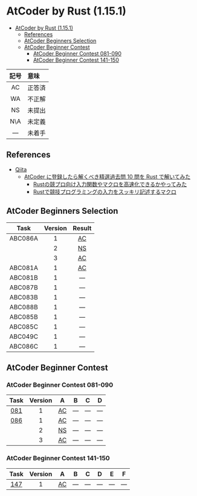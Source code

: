 # AtCoder by Rust (1.15.1) #

- [AtCoder by Rust (1.15.1)](#atcoder-by-rust-1151)
	- [References](#references)
	- [AtCoder Beginners Selection](#atcoder-beginners-selection)
	- [AtCoder Beginner Contest](#atcoder-beginner-contest)
		- [AtCoder Beginner Contest 081-090](#atcoder-beginner-contest-081-090)
		- [AtCoder Beginner Contest 141-150](#atcoder-beginner-contest-141-150)

|記号|意味|
|:-:|:-|
|AC|正答済|
|WA|不正解|
|NS|未提出|
|N\A|未定義|
|&#x2014;|未着手|

## References ##

- [Qiita](https://qiita.com/)
  - [AtCoder に登録したら解くべき精選過去問 10 問を Rust で解いてみた](https://qiita.com/tubo28/items/e6076e9040da57368845)
    - [Rustの競プロ向け入力関数やマクロを高速化できるかやってみた](https://qiita.com/tatsuya6502/items/cd448486f7ef7b5b8c7e)
    - [Rustで競技プログラミングの入力をスッキリ記述するマクロ](https://qiita.com/tanakh/items/0ba42c7ca36cd29d0ac8)

## AtCoder Beginners Selection ##

|Task   |Version|Result                           |
|:-----:|:-----:|:-------------------------------:|
|ABC086A|   1   |[AC](ABC/ABC086/ABC086_A_v01.rs) |
|       |   2   |[NS](ABC/ABC086/ABC086_A_v02.rs) |
|       |   3   |[AC](ABC/ABC086/ABC086_A_v03.rs) |
|ABC081A|   1   |[AC](ABC/ABC081/ABC081_A_v01.rs) |
|ABC081B|   1   |&#x2014;                         |
|ABC087B|   1   |&#x2014;                         |
|ABC083B|   1   |&#x2014;                         |
|ABC088B|   1   |&#x2014;                         |
|ABC085B|   1   |&#x2014;                         |
|ABC085C|   1   |&#x2014;                         |
|ABC049C|   1   |&#x2014;                         |
|ABC086C|   1   |&#x2014;                         |

## AtCoder Beginner Contest ##

### AtCoder Beginner Contest 081-090 ###

|Task             |Version|A                                |B                                |C                                |D                                |
|:---------------:|:-----:|:-------------------------------:|:-------------------------------:|:-------------------------------:|:-------------------------------:|
|[081](ABC/ABC081)|   1   |[AC](ABC/ABC081/ABC081_A_v01.rs) |&#x2014;                         |&#x2014;                         |&#x2014;                         |
|[086](ABC/ABC086)|   1   |[AC](ABC/ABC086/ABC086_A_v01.rs) |&#x2014;                         |&#x2014;                         |&#x2014;                         |
|                 |   2   |[NS](ABC/ABC086/ABC086_A_v02.rs) |&#x2014;                         |&#x2014;                         |&#x2014;                         |
|                 |   3   |[AC](ABC/ABC086/ABC086_A_v02.rs) |&#x2014;                         |&#x2014;                         |&#x2014;                         |

### AtCoder Beginner Contest 141-150 ###

|Task             |Version|A                                |B                                |C                                |D                                |E                                |F                                |
|:---------------:|:-----:|:-------------------------------:|:-------------------------------:|:-------------------------------:|:-------------------------------:|:-------------------------------:|:-------------------------------:|
|[147](ABC/ABC147)|   1   |[AC](ABC/ABC147/ABC147_A_v01.rs) |&#x2014;                         |&#x2014;                         |&#x2014;                         |&#x2014;                         |&#x2014;                         |

<!-- EOF -->
